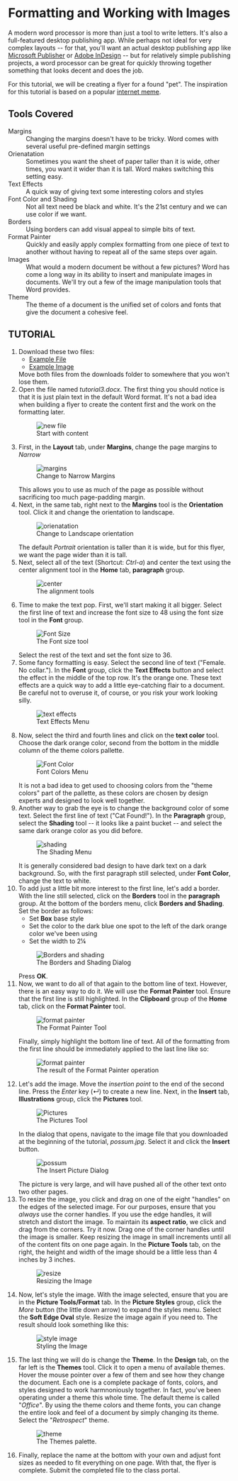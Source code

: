 # Formatting and Working with Images

A modern word processor is more than just a tool to write letters. It's also a full-featured desktop publishing app. While perhaps not ideal for very complex layouts -- for that, you'll want an actual desktop publishing app like [Microsoft Publisher](https://products.office.com/en-us/publisher) or [Adobe InDesign](http://www.adobe.com/products/indesign.html) -- but for relatively simple publishing projects, a word processor can be great for quickly throwing together something that looks decent and does the job.

For this tutorial, we will be creating a flyer for a found "pet". The inspiration for this tutorial is based on a popular [internet meme](http://knowyourmeme.com/memes/irl-troll-posters).

## Tools Covered

<dl>
    <dt>Margins</dt>
    <dd>Changing the margins doesn't have to be tricky. Word comes with several useful pre-defined margin settings</dd>
    <dt>Orienatation</dt>
    <dd>Sometimes you want the sheet of paper taller than it is wide, other times, you want it wider than it is tall. Word makes switching this setting easy.</dd>
    <dt>Text Effects</dt>
    <dd>A quick way of giving text some interesting colors and styles</dd>
    <dt>Font Color and Shading</dt>
    <dd>Not all text need be black and white. It's the 21st century and we can use color if we want.</dd>
    <dt>Borders</dt>
    <dd>Using borders can add visual appeal to simple bits of text.</dd>
    <dt>Format Painter</dt>
    <dd>Quickly and easily apply complex formatting from one piece of text to another without having to repeat all of the same steps over again.</dd>
    <dt>Images</dt>
    <dd>What would a modern document be without a few pictures? Word has come a long way in its ability to insert and manipulate images in documents. We'll try out a few of the image manipulation tools that Word provides.</dd>
    <dt>Theme</dt>
    <dd>The theme of a document is the unified set of colors and fonts that give the document a cohesive feel.</dd>
</dl>

## TUTORIAL

<ol>
    <li>
        Download these two files:
        <ul>
            <li><a href="https://s3.amazonaws.com/lltc-itech/ITECH100/tutorial3_start.docx">Example File</a></li>
            <li><a href="https://s3.amazonaws.com/lltc-itech/ITECH100/possum.jpg">Example Image</a></li>
        </ul>
        Move both files from the downloads folder to somewhere that you won't lose them.
    </li>
    <li>
        Open the file named <em>tutorial3.docx</em>. The first thing you should notice is that it is just plain text in the default Word format. It's not a bad idea when building a flyer to create the content first and the work on the formatting later.
        <figure>
            <img src="images/tutorial3/1.png" alt="new file">
            <figcaption>Start with content</figcaption>
        </figure>
    </li>
    <li>
        First, in the <strong>Layout</strong> tab, under <strong>Margins</strong>, change the page margins to <em>Narrow</em>
        <figure>
            <img src="images/tutorial3/2.png" alt="margins">
            <figcaption>Change to Narrow Margins</figcaption>
        </figure>
        This allows you to use as much of the page as possible without sacrificing too much page-padding margin.
    </li>
    <li>
        Next, in the same tab, right next to the <strong>Margins</strong> tool is the <strong>Orientation</strong> tool. Click it and change the orientation to landscape.
        <figure>
            <img src="images/tutorial3/3.png" alt="orienatation">
            <figcaption>Change to Landscape orientation</figcaption>
        </figure>
        The default <em>Portrait</em> orientation is taller than it is wide, but for this flyer, we want the page wider than it is tall.
    </li>
    <li>
        Next, select all of the text (Shortcut: <em>Ctrl-a</em>) and center the text using the center alignment tool in the <strong>Home</strong> tab, <strong>paragraph</strong> group.
        <figure>
            <img src="images/tutorial3/4.png" alt="center">
            <figcaption>The alignment tools</figcaption>
        </figure>
    </li>
    <li>
        Time to make the text pop. First, we'll start making it all bigger. Select the first line of text and increase the font size to 48 using the font size tool in the <strong>Font</strong> group.
        <figure>
            <img src="images/tutorial3/5.png" alt="Font Size">
            <figcaption>The Font size tool</figcaption>
        </figure>
        Select the rest of the text and set the font size to 36.
    </li>
    <li>
        Some fancy formatting is easy. Select the second line of text ("Female. No collar."). In the <strong>Font</strong> group, click the <strong>Text Effects</strong> button and select the effect in the middle of the top row. It's the orange one. These text effects are a quick way to add a little eye-catching flair to a document. Be careful not to overuse it, of course, or you risk your work looking silly.
        <figure>
            <img src="images/tutorial3/6.png" alt="text effects">
            <figcaption>Text Effects Menu</figcaption>
        </figure>
    </li>
    <li>
        Now, select the third and fourth lines and click on the <strong>text color</strong> tool. Choose the dark orange color, second from the bottom in the middle column of the theme colors pallette.
        <figure>
            <img src="images/tutorial3/7.png" alt="Font Color">
            <figcaption>Font Colors Menu</figcaption>
        </figure>
        It is not a bad idea to get used to choosing colors from the "theme colors" part of the pallette, as these colors are chosen by design experts and designed to look well together.
    </li>
    <li>
        Another way to grab the eye is to change the background color of some text. Select the first line of text ("Cat Found!"). In the <strong>Paragraph</strong> group, select the <strong>Shading</strong> tool -- it looks like a paint bucket -- and select the same dark orange color as you did before.
        <figure>
            <img src="images/tutorial3/8.png" alt="shading">
            <figcaption>The Shading Menu</figcaption>
        </figure>
        It is generally considered bad design to have dark text on a dark background. So, with the first paragraph still selected, under <strong>Font Color</strong>, change the text to white.
    </li>
    <li>
        To add just a little bit more interest to the first line, let's add a border. With the line still selected, click on the <strong>Borders</strong> tool in the <strong>paragraph</strong> group. At the bottom of the borders menu, click <strong>Borders and Shading</strong>. Set the border as follows:
        <ul>
            <li>Set <strong>Box</strong> base style</li>
            <li>Set the color to the dark blue one spot to the left of the dark orange color we've been using</li>
            <li>Set the width to 2&frac14;</li>
        </ul>
        <figure>
            <img src="images/tutorial3/9.png" alt="Borders and shading">
            <figcaption>The Borders and Shading Dialog</figcaption>
        </figure>
        Press <strong>OK</strong>.
    </li>
    <li>
        Now, we want to do all of that again to the bottom line of text. However, there is an easy way to do it. We will use the <strong>Format Painter</strong> tool. Ensure that the first line is still highlighted. In the <strong>Clipboard</strong> group of the <strong>Home</strong> tab, click on the <strong>Format Painter</strong> tool.
        <figure>
            <img src="images/tutorial3/10.png" alt="format painter">
            <figcaption>The Format Painter Tool</figcaption>
        </figure>
        Finally, simply highlight the bottom line of text. All of the formatting from the first line should be immediately applied to the last line like so:
        <figure>
            <img src="images/tutorial3/11.png" alt="format painter">
            <figcaption>The result of the Format Painter operation</figcaption>
        </figure>
    </li>
    <li>
        Let's add the image. Move the <em>insertion point</em> to the end of the second line. Press the <em>Enter</em> key (&crarr;) to create a new line. Next, in the <strong>Insert</strong> tab, <strong>Illustrations</strong> group, click the <strong>Pictures</strong> tool.
        <figure>
            <img src="images/tutorial3/12.png" alt="Pictures">
            <figcaption>The Pictures Tool</figcaption>
        </figure>
        In the dialog that opens, navigate to the image file that you downloaded at the beginning of the tutorial, <em>possum.jpg</em>. Select it and click the <strong>Insert</strong> button.
        <figure>
            <img src="images/tutorial3/13.png" alt="possum">
            <figcaption>The Insert Picture Dialog</figcaption>
        </figure>
        The picture is very large, and will have pushed all of the other text onto two other pages.
    </li>
    <li>
        To resize the image, you click and drag on one of the eight "handles" on the edges of the selected image. For our purposes, ensure that you <em>always</em> use the corner handles. If you use the edge handles, it will stretch and distort the image. To maintain its <strong>aspect ratio</strong>, we click and drag from the corners. Try it now. Drag one of the corner handles until the image is smaller. Keep resizing the image in small increments until all of the content fits on one page again. In the <strong>Picture Tools</strong> tab, on the right, the height and width of the image should be a little less than 4 inches by 3 inches.
        <figure>
            <img src="images/tutorial3/14.png" alt="resize">
            <figcaption>Resizing the Image</figcaption>
        </figure>
    </li>
    <li>
        Now, let's style the image. With the image selected, ensure that you are in the <strong>Picture Tools/Format</strong> tab. In the <strong>Picture Styles</strong> group, click the <em>More</em> button (the little down arrow) to expand the styles menu. Select the <strong>Soft Edge Oval</strong> style. Resize the image again if you need to. The result should look something like this:
        <figure>
            <img src="images/tutorial3/15.png" alt="style image">
            <figcaption>Styling the Image</figcaption>
        </figure>
    </li>
    <li>
        The last thing we will do is change the <strong>Theme</strong>. In the <strong>Design</strong> tab, on the far left is the <strong>Themes</strong> tool. Click it to open a menu of available themes. Hover the mouse pointer over a few of them and see how they change the document. Each one is a complete package of fonts, colors, and styles designed to work harmnoniously together. In fact, you've been operating under a theme this whole time. The default theme is called "<em>Office</em>". By using the theme colors and theme fonts, you can change the entire look and feel of a document by simply changing its theme. Select the "<em>Retrospect</em>" theme.
        <figure>
            <img src="images/tutorial3/16.png" alt="theme">
            <figcaption>The Themes palette.</figcaption>
        </figure>
    </li>
    <li>
        Finally, replace the name at the bottom with your own and adjust font sizes as needed to fit everything on one page. With that, the flyer is complete. Submit the completed file to the class portal.
    </li>
</ol>
